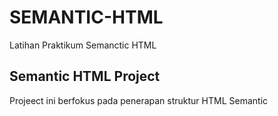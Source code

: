 # SEMANTIC-HTML
Latihan Praktikum Semanctic HTML


## Semantic HTML Project ##
Projeect ini berfokus pada penerapan struktur HTML Semantic
